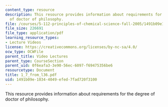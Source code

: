 ```yaml
---
content_type: resource
description: This resource provides information about requirements for the degree
  of doctor of philosophy.
file: /courses/5-112-principles-of-chemical-science-fall-2005/1491b09e10344049efed7fad720f3100_1_7_from_l36.pdf
file_size: 226691
file_type: application/pdf
learning_resource_types:
- Lecture Videos
license: https://creativecommons.org/licenses/by-nc-sa/4.0/
ocw_type: OCWFile
parent_title: Video Lectures
parent_type: CourseSection
parent_uid: 0f6eafa3-3e90-56ec-6097-f69475356be6
resourcetype: Document
title: 1_7_from_l36.pdf
uid: 1491b09e-1034-4049-efed-7fad720f3100
---
```

This resource provides information about requirements for the degree of doctor of philosophy.